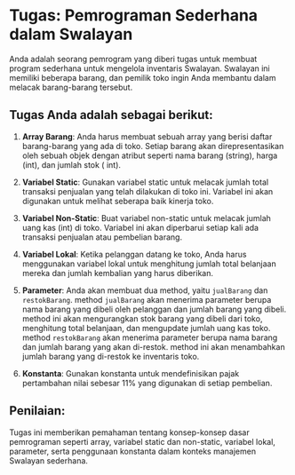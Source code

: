 # Tugas: Pemrograman Sederhana dalam Swalayan

Anda adalah seorang pemrogram yang diberi tugas untuk membuat program sederhana untuk mengelola inventaris Swalayan.
Swalayan ini memiliki beberapa barang, dan pemilik toko ingin Anda membantu dalam melacak barang-barang tersebut.

## Tugas Anda adalah sebagai berikut:

1. **Array Barang**: Anda harus membuat sebuah array yang berisi daftar barang-barang yang ada di toko. Setiap barang
   akan direpresentasikan oleh sebuah objek dengan atribut seperti nama barang (string), harga (int), dan jumlah stok (
   int).

2. **Variabel Static**: Gunakan variabel static untuk melacak jumlah total transaksi penjualan yang telah dilakukan di
   toko ini. Variabel ini akan digunakan untuk melihat seberapa baik kinerja toko.

3. **Variabel Non-Static**: Buat variabel non-static untuk melacak jumlah uang kas (int) di toko. Variabel ini akan
   diperbarui setiap kali ada transaksi penjualan atau pembelian barang.

4. **Variabel Lokal**: Ketika pelanggan datang ke toko, Anda harus menggunakan variabel lokal untuk menghitung jumlah
   total belanjaan mereka dan jumlah kembalian yang harus diberikan.

5. **Parameter**: Anda akan membuat dua method, yaitu `jualBarang` dan `restokBarang`. method `jualBarang` akan menerima
   parameter berupa nama barang yang dibeli oleh pelanggan dan jumlah barang yang dibeli. method ini akan mengurangkan
   stok barang yang dibeli dari toko, menghitung total belanjaan, dan mengupdate jumlah uang kas toko.
   method `restokBarang` akan menerima parameter berupa nama barang dan jumlah barang yang akan di-restok. method ini
   akan menambahkan jumlah barang yang di-restok ke inventaris toko.

6. **Konstanta**: Gunakan konstanta untuk mendefinisikan pajak pertambahan nilai sebesar 11% yang digunakan di setiap
   pembelian.

## Penilaian:

Tugas ini memberikan pemahaman tentang konsep-konsep dasar pemrograman seperti array, variabel static dan non-static,
variabel lokal, parameter, serta penggunaan konstanta dalam konteks manajemen Swalayan sederhana.